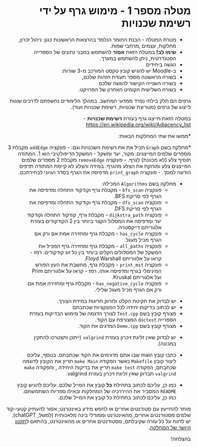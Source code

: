 <div dir="rtl">

#  מטלה מספר 1 - מימוש גרף על ידי רשימת שכנויות  
* מטרת המטלה - הבנת החומר הנלמד בהרצאות הראשונות כגון: ניהול זכרון, מחלקות, עצמים ,מרחבי שמות.
* **שימו לב!** במטלה הזאת **אסור** להשתמש במבני נתונים של הספרייה הסטנדרטית, ניתן להשתמש במערך. 
* הגשה ביחידים
* ב-Moodle יש להגיש קובץ טקסט המורכב מ-3 שורות:
*  בשורה הראשונה מספר תעודת הזהות שלכם,
*  בשורה השנייה הקישור להגשה שלכם
*  בשורה השלישית הקומיט האחרון של הפרויקט.
 

גרפים הם חלק בילתי נפרד ממדעי המחשב. במהלך הלימודים נחשפתם לדרכים שונות לייצוג של גרפים (מטריצת שכנויות, רשימת שכנויות ועוד).

במטלה הזאת תייצגו גרף בעזרת **רשימת שכנויות** - https://en.wikipedia.org/wiki/Adjacency_list 



*ממשו את שתי המחלקות הבאות:

*מחלקה בשם ``Graph`` תכיל את את רשימת השכנויות וגם:
    -  פונקציה ``addEdge`` מקבלת 3 מספרים שלמים המייצגים: מקור, יעד ומשקל - המשקל הדיפולטיבי הוא 1. המתודה תוסיף צלע (לא מכוונת) לגרף.
    - פונקציה ``removeEdge``  מקבלת 2 מספרים שלמים המייצגים צלע ומוחקת את הצלע מהגרף. במידה והצלע לא קיימת המתודה תדפיס הודעה למסך.
    - פונקציה ``print_graph``  מדפיסה את הגרף בסדר הגיוני לבחירתכם.
  
* מחלקה בשם ``Algorithms`` המכילה:
    - פונקציה ``bfs_scan`` - מקבלת גרף וקודקוד התחלה ומדפיסה את הגרף לפי סריקת BFS.
    - פונקציה ``dfs_scan`` - מקבלת גרף וקודקוד התחלה ומדפיסה את הגרף לפי סריקת DFS.
    - פונקציה ``dijkstra_path`` - מקבלת גרף, קודקוד התחלה וקודקוד יעד ומדפיסה את המסלול הקצר ביותר בין 2 הקודקודים בעזרת אלגוריתם דייקסטרה.
    - פונקציה ``has_cycle`` -  מקבלת גרף ומחזירה אמת אם ורק אם הגרף מכיל מעגל.
    - פונקציה ``all_paths`` - מקבלת גרף ומחזירה גרף המכיל את המשקל של המסלולים הקלים ביותר בין כל זוג קודקודים. רמז - קראו על אלגוריתם Floyd Warshall.
    - פונקציה ``print_mst`` - מקבלת גרף, מחשבת את העץ הפורש המינימלי בגרף ומדפיסה אותו. רמז - קראו על אלגוריתם Prim ועל אלגוריתם Kruskal.
    - פונקציה ``has_negative_cycle`` - מקבלת גרף ומחזירה אמת אם ורק אם הגרף מכיל מעגל שלילי.

</div>
<div dir="rtl">

* יש לבדוק את תקינות הקלט ולזרוק חריגות במידת הצורך. 
* יש לכתוב בדיקות יחידה לכל הפונקציות שכתבתם
* מצורף קובץ בשם ``Test.cpp`` לצורך הדגמה של מימוש הבדיקות בעזרת הספרייה ``doctest`` המצורפת עם הקוד.
* מצורף  קובץ בשם ``Demo.cpp`` המדגים את הקוד.
</div>
<div dir="rtl">

 

* יש לבדוק שאין זליגת זיכרון בעזרת ``valgrind`` (ייתכן ותצטרכו להתקין במכונה).

- כתבו קובץ main שבו אתם מדגימים את הקוד שכתבתם. בנוסף, עליכם ליצור קובץ ``Makefile`` כאשר הפקודה ``make Main`` 
תריץ את הקובץ לדוגמה שכתבתם, הפקודה ``make test`` תריץ את בדיקות היחידה , והפקודה ``make valgrind`` תבדוק שאין זליגת זיכרון בעזרת valgrind.

- כמו כן, עליכם לכתוב בתחילת **כל** קובץ את המייל שלכם. עליכם להגיש קובץ ``README`` המסביר את ההיררכיה של המחלקות ובאילו ספריות השתמשתם. כמו כן, עליכם לכתוב בתחילת כל קובץ את המייל שלכם.



מותר להתייעץ עם סטודנטים אחרים או לחפש מידע באינטרנט; אסור להעתיק קטעי-קוד שלמים מסטודנטים אחרים, מהאינטרנט וממודלי בינה מלאכותית (למשל, chatGPT).
יש לדווח על כל עזרה שקיבלתם, מסטודנטים אחרים או מהאינטרנט, בהתאם ל[תקנון היושר של המחלקה](https://www.ariel.ac.il/wp/cs/wp-content/uploads/sites/88/2020/08/Guidelines-for-Academic-Integrity.pdf).

בהצלחה!
</div>
